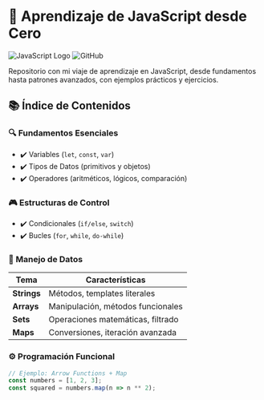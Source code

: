 # 🚀 Aprendizaje de JavaScript desde Cero

![JavaScript Logo](https://img.shields.io/badge/JavaScript-F7DF1E?style=for-the-badge&logo=javascript&logoColor=black)
![GitHub](https://img.shields.io/github/license/tu-usuario/tu-repo?color=blue&style=for-the-badge)

Repositorio con mi viaje de aprendizaje en JavaScript, desde fundamentos hasta patrones avanzados, con ejemplos prácticos y ejercicios.

## 📚 Índice de Contenidos

### 🔍 Fundamentos Esenciales
- ✔️ Variables (`let`, `const`, `var`)
- ✔️ Tipos de Datos (primitivos y objetos)
- ✔️ Operadores (aritméticos, lógicos, comparación)

### 🎮 Estructuras de Control
- ✔️ Condicionales (`if/else`, `switch`)
- ✔️ Bucles (`for`, `while`, `do-while`)

### 🧩 Manejo de Datos
| Tema       | Características |
|------------|----------------|
| **Strings** | Métodos, templates literales |
| **Arrays**  | Manipulación, métodos funcionales |
| **Sets**    | Operaciones matemáticas, filtrado |
| **Maps**    | Conversiones, iteración avanzada |

### ⚙️ Programación Funcional
```javascript
// Ejemplo: Arrow Functions + Map
const numbers = [1, 2, 3];
const squared = numbers.map(n => n ** 2);

